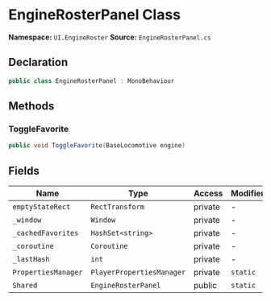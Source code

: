 # EngineRosterPanel Class

**Namespace:** `UI.EngineRoster`
**Source:** `EngineRosterPanel.cs`

## Declaration

```csharp
public class EngineRosterPanel : MonoBehaviour
```

## Methods

### ToggleFavorite

```csharp
public void ToggleFavorite(BaseLocomotive engine)
```

## Fields

| Name | Type | Access | Modifiers |
|------|------|--------|-----------|
| `emptyStateRect` | `RectTransform` | private | - |
| `_window` | `Window` | private | - |
| `_cachedFavorites` | `HashSet<string>` | private | - |
| `_coroutine` | `Coroutine` | private | - |
| `_lastHash` | `int` | private | - |
| `PropertiesManager` | `PlayerPropertiesManager` | private | `static` |
| `Shared` | `EngineRosterPanel` | public | `static` |

